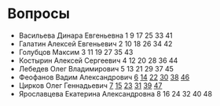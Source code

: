 # Вопросы


- Васильева Динара Евгеньевна 1 9 17 25 33 41
- Галатин Алексей Евгеньевич 2 10 18 26 34 42
- Голубцов Максим 3 11 19 27 35 43
- Костырин Алексей Сергеевич 4 12 20 28 36 44 
- Лебедев Олег Владимирович 5 13 21 29 37 45
- Феофанов Вадим Александрович [6](answers/6.md) [14](answers/14.md) [22](answers/22.md) [30](answers/30.md) [38](answers/38.md) [46](answers/46.md)
- Цирков Олег Геннадьевич [7](answers/7.md) [15](answers/15.md) [23](answers/23.md) [31](answers/31.md) [39](answers/39.md) [47](answers/47.md)
- Ярославцева Екатерина Александровна 8 16 24 32 40 48